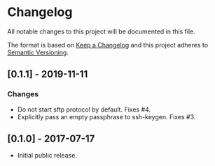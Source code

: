 # Changelog

All notable changes to this project will be documented in this file.

The format is based on [Keep a Changelog](http://keepachangelog.com/en/1.0.0/)
and this project adheres to [Semantic Versioning](http://semver.org/spec/v2.0.0.html).

## [0.1.1] - 2019-11-11

### Changes

- Do not start sftp protocol by default. Fixes #4.
- Explicitly pass an empty passphrase to ssh-keygen. Fixes #3.

## [0.1.0] - 2017-07-17

* Initial public release.
